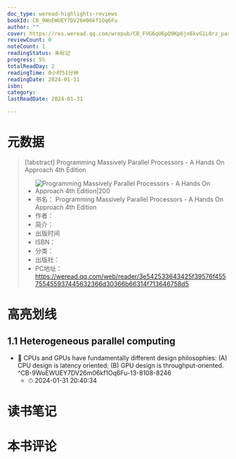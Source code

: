 ```yaml
---
doc_type: weread-highlights-reviews
bookId: CB_9WoEWUEY7DV26m06kf1Oq6Fu
author: ""
cover: https://res.weread.qq.com/wrepub/CB_FVG6qU6pQ9Kp6jn6kvG1L0rz_parsecover
reviewCount: 0
noteCount: 1
readingStatus: 未标记
progress: 5%
totalReadDay: 2
readingTime: 0小时51分钟
readingDate: 2024-01-31
isbn: 
category: 
lastReadDate: 2024-01-31

---
```

# 元数据
> [!abstract] Programming Massively Parallel Processors - A Hands On Approach 4th Edition
> - ![ Programming Massively Parallel Processors - A Hands On Approach 4th Edition|200](https://res.weread.qq.com/wrepub/CB_FVG6qU6pQ9Kp6jn6kvG1L0rz_parsecover)
> - 书名： Programming Massively Parallel Processors - A Hands On Approach 4th Edition
> - 作者： 
> - 简介： 
> - 出版时间 
> - ISBN： 
> - 分类： 
> - 出版社： 
> - PC地址：https://weread.qq.com/web/reader/3e542533643425f39576f455755455937445632366d30366b66314f713646758d5

# 高亮划线

## 1.1 Heterogeneous parallel computing


- 📌 CPUs and GPUs have fundamentally different design philosophies: (A) CPU design is latency oriented; (B) GPU design is throughput-oriented.  ^CB-9WoEWUEY7DV26m06kf1Oq6Fu-13-8108-8246
    - ⏱ 2024-01-31 20:40:34 
# 读书笔记

# 本书评论
